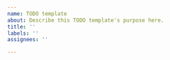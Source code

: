 ```yaml
---
name: TODO template
about: Describe this TODO template's purpose here.
title: ''
labels: ''
assignees: ''

---
```



